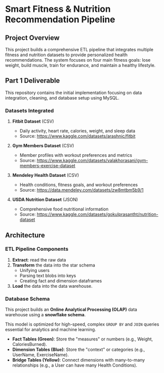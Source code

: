 # Smart Fitness & Nutrition Recommendation Pipeline

## Project Overview

This project builds a comprehensive ETL pipeline that integrates multiple fitness and nutrition datasets to provide personalized health recommendations. The system focuses on four main fitness goals: lose weight, build muscle, train for endurance, and maintain a healthy lifestyle.

## Part 1 Deliverable 

This repository contains the initial implementation focusing on data integration, cleaning, and database setup using MySQL.

### Datasets Integrated

1. **Fitbit Dataset** (CSV)
   - Daily activity, heart rate, calories, weight, and sleep data
   - Source: https://www.kaggle.com/datasets/arashnic/fitbit

2. **Gym Members Dataset** (CSV)
   - Member profiles with workout preferences and metrics
   - Source: https://www.kaggle.com/datasets/valakhorasani/gym-members-exercise-dataset

3. **Mendeley Health Dataset** (CSV)
   - Health conditions, fitness goals, and workout preferences
   - Source: https://data.mendeley.com/datasets/zw8mtbm5b9/1

4. **USDA Nutrition Dataset** (JSON)
   - Comprehensive food nutritional information
   - Source: https://www.kaggle.com/datasets/gokulprasantht/nutrition-dataset

## Architecture

### ETL Pipeline Components

1. **Extract**: read the raw data
2. **Transform** the data into the star schema
   - Unifying users
   - Parsing text blobs into keys
   - Creating fact and dimension dataframes
3. **Load** the data into the data warehouse.

### Database Schema

This project builds an **Online Analytical Processing (OLAP)** data warehouse using a **snowflake schema**.

This model is optimized for high-speed, complex `GROUP BY` and `JOIN` queries essential for analytics and machine learning.
- **Fact Tables (Green)**: Store the "measures" or numbers (e.g., Weight, CaloriesBurned).
- **Dimension Tables (Blue)**: Store the "context" or categories (e.g., UserName, ExerciseName).
- **Bridge Tables (Yellow)**: Connect dimensions with many-to-many relationships (e.g., a User can have many Health Conditions).
